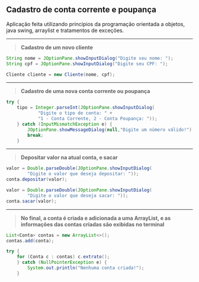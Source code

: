 ## Cadastro de conta corrente e poupança

Aplicação feita utilizando princípios da programação orientada a objetos, java swing, arraylist e tratamentos de exceções.

---

> **Cadastro de um novo cliente**

```java
String nome = JOptionPane.showInputDialog("Digite seu nome: ");
String cpf = JOptionPane.showInputDialog("Digite seu CPF: ");

Cliente cliente = new Cliente(nome, cpf);
```
___

> **Cadastro de uma nova conta corrente ou poupança**
```java
try {
    tipo = Integer.parseInt(JOptionPane.showInputDialog(
            "Digite o tipo de conta: " +
            "1 - Conta Corrente, 2 - Conta Poupança: "));
    } catch (InputMismatchException e) {
        JOptionPane.showMessageDialog(null,"Digite um número válido!");
        break;
    }
```

---

> **Depositar valor na atual conta, e sacar**
```java
valor = Double.parseDouble(JOptionPane.showInputDialog(
        "Digite o valor que deseja depositar: "));
conta.depositar(valor);

valor = Double.parseDouble(JOptionPane.showInputDialog(
        "Digite o valor que deseja sacar: "));
conta.sacar(valor);
```

---

> **No final, a conta é criada e adicionada a uma ArrayList, e as informações das contas criadas são exibidas no terminal**
```java
List<Conta> contas = new ArrayList<>();
contas.add(conta);

try {
    for (Conta c : contas) c.extrato();
    } catch (NullPointerException e) {
        System.out.println("Nenhuma conta criada!");
    }
```
